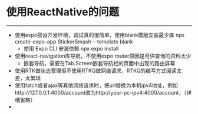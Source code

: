 # 使用ReactNative的问题
--------
* 使用expo搭设开发环境，调试真的很简单，使用blank模版安装最少库
    npx create-expo-app StickerSmash --template blank
    * 使用  Expo CLI 安装依赖
    npx expo install <example>
* 使用react-navigation库导航，不使用expo router原因是可供查询的资料太少
  * 嵌套导航，需要在Tab.Screen嵌套导航栏的页面中出现的路由屏幕
* 使用RTK做状态管理但不使用RTKQ做网络请求，RTKQ的编写方式阅读太差，太繁琐
* 使用fatch或者ajax等其他网络请求时，把url替换为本机ipv4地址，例如http://127.0.0.1:4000/account改为http://your-pc-ipv4:4000/account，（详细省略）
* 
